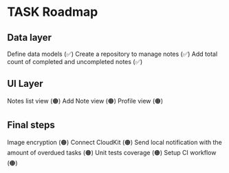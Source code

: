 #  TASK Roadmap

## Data layer
Define data models (✅)
Create a repository to manage notes (✅)
Add total count of completed and uncompleted notes (✅)

## UI Layer
Notes list view (🟠)
Add Note view (🟠)
Profile view (🟠)

## Final steps
Image encryption (🟠)
Connect CloudKit (🟠)
Send local notification with the amount of overdued tasks (🟠)
Unit tests coverage (🟠)
Setup CI workflow (🟠)
